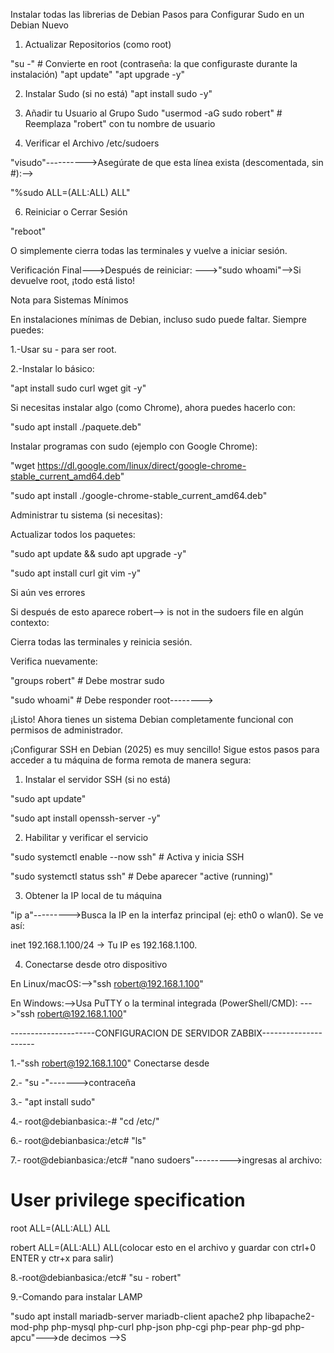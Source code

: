 Instalar todas las librerias de Debian
Pasos para Configurar Sudo en un Debian Nuevo

1. Actualizar Repositorios (como root)

"su -" # Convierte en root (contraseña: la que configuraste durante la instalación)
"apt update"
"apt upgrade -y"

2. Instalar Sudo (si no está)
"apt install sudo -y"

3. Añadir tu Usuario al Grupo Sudo
"usermod -aG sudo robert"  # Reemplaza "robert" con tu nombre de usuario

4. Verificar el Archivo /etc/sudoers
   
"visudo"---------->Asegúrate de que esta línea exista (descomentada, sin #):-->

"%sudo   ALL=(ALL:ALL) ALL"

6. Reiniciar o Cerrar Sesión
   
"reboot"

O simplemente cierra todas las terminales y vuelve a iniciar sesión.

Verificación Final--->Después de reiniciar: --->"sudo whoami"-->Si devuelve root, ¡todo está listo!

 Nota para Sistemas Mínimos

En instalaciones mínimas de Debian, incluso sudo puede faltar. Siempre puedes:

1.-Usar su - para ser root.

2.-Instalar lo básico:

"apt install sudo curl wget git -y"

Si necesitas instalar algo (como Chrome), ahora puedes hacerlo con: 

"sudo apt install ./paquete.deb"

Instalar programas con sudo (ejemplo con Google Chrome):

"wget https://dl.google.com/linux/direct/google-chrome-stable_current_amd64.deb"

"sudo apt install ./google-chrome-stable_current_amd64.deb"

Administrar tu sistema (si necesitas):

Actualizar todos los paquetes:

"sudo apt update && sudo apt upgrade -y"

"sudo apt install curl git vim -y"

Si aún ves errores

Si después de esto aparece robert--> is not in the sudoers file en algún contexto:

Cierra todas las terminales y reinicia sesión.

Verifica nuevamente:

"groups robert"  # Debe mostrar sudo

"sudo whoami"    # Debe responder root-------->

¡Listo!
Ahora tienes un sistema Debian completamente funcional con permisos de administrador.

¡Configurar SSH en Debian (2025) es muy sencillo! Sigue estos pasos para acceder a tu máquina de forma remota de manera segura:

1. Instalar el servidor SSH (si no está)

"sudo apt update"

"sudo apt install openssh-server -y"

2. Habilitar y verificar el servicio

"sudo systemctl enable --now ssh"  # Activa y inicia SSH

"sudo systemctl status ssh"        # Debe aparecer "active (running)"

3. Obtener la IP local de tu máquina

"ip a"--------->Busca la IP en la interfaz principal (ej: eth0 o wlan0). Se ve así:

inet 192.168.1.100/24 → Tu IP es 192.168.1.100.

4. Conectarse desde otro dispositivo

En Linux/macOS:-->"ssh robert@192.168.1.100"

En Windows:-->Usa PuTTY o la terminal integrada (PowerShell/CMD): --->"ssh robert@192.168.1.100"

---------------------CONFIGURACION DE SERVIDOR ZABBIX---------------------

1.-"ssh robert@192.168.1.100"  Conectarse desde

2.- "su -"------->contraceña

3.- "apt install sudo"

4.- root@debianbasica:-# "cd /etc/"

6.- root@debianbasica:/etc# "ls"

7.- root@debianbasica:/etc#  "nano sudoers"--------->ingresas al archivo:

# User privilege specification

root        ALL=(ALL:ALL) ALL

robert     ALL=(ALL:ALL) ALL(colocar esto en el archivo y guardar con ctrl+0 ENTER y ctr+x para salir)

8.-root@debianbasica:/etc#  "su  -  robert"

9.-Comando para instalar LAMP

"sudo apt install mariadb-server mariadb-client apache2 php libapache2-mod-php php-mysql php-curl php-json php-cgi php-pear php-gd php-apcu"--->de decimos -->S 


